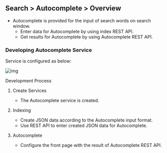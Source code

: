 ## Search > Autocomplete > Overview

- Autocomplete is provided for the input of search words on search window.
    - Enter data for Autocomplete by using index REST API.
    - Get results for Autocomplete by using Autocomplete REST API.

### Developing Autocomplete Service

Service is configured as below:

![img](http://static.toastoven.net/prod_autocomplete/block_diagrm-en-20200304.png)

Development Process

1. Create Services

    - The Autocomplete service is created.

2. Indexing

    - Create JSON data according to the Autocomplete input format.
    - Use REST API to enter created JSON data for Autocomplete.  

3. Autocomplete

    - Configure the front page with the result of Autocomplete REST API.
